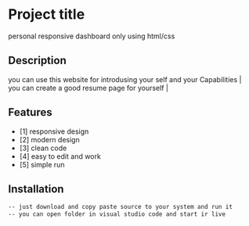 # Project title

personal responsive dashboard only using html/css

## Description

you can use this website for introdusing your self and your Capabilities |
you can create a good resume page for yourself |

## Features
- [1] responsive design  
- [2] modern design  
- [3] clean code
- [4] easy to edit and work
- [5] simple run
## Installation

```bash
-- just download and copy paste source to your system and run it
-- you can open folder in visual studio code and start ir live 
